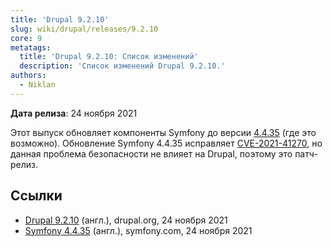 ```yaml
---
title: 'Drupal 9.2.10'
slug: wiki/drupal/releases/9.2.10
core: 9
metatags:
  title: 'Drupal 9.2.10: Список изменений'
  description: 'Список изменений Drupal 9.2.10.'
authors:
  - Niklan
---
```


**Дата релиза**: 24 ноября 2021

Этот выпуск обновляет компоненты Symfony до версии [4.4.35](https://symfony.com/blog/symfony-4-4-35-released) (где это возможно). Обновление Symfony 4.4.35 исправляет [CVE-2021-41270](https://symfony.com/cve-2021-41270), но данная проблема безопасности не влияет на Drupal, поэтому это патч-релиз.

## Ссылки

- [Drupal 9.2.10](https://www.drupal.org/project/drupal/releases/9.2.10) (англ.), drupal.org, 24 ноября 2021
- [Symfony 4.4.35](https://symfony.com/blog/symfony-4-4-35-released) (англ.), symfony.com, 24 ноября 2021